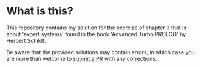 # What is this?
This repository contains my solution for the exercise of chapter 3 that is about 'expert systems' found in the book 'Advanced Turbo PROLOG' by Herbert Schildt.

Be aware that the provided solutions may contain errors, in which case you are more than welcome to [submit a PR](https://github.com/luisenricke/TurboProlog-to-Prolog-exercise/pulls) with any corrections.

